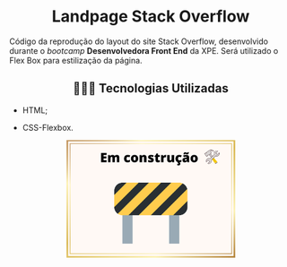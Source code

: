 <h1 align="center"> Landpage Stack Overflow </h1>



Código da reprodução do layout do site Stack Overflow, desenvolvido durante o *bootcamp* **Desenvolvedora Front End** da XPE. Será utilizado o Flex Box para estilização da página.



<h2 align="center">👩🏽‍💻 Tecnologias Utilizadas</h2>   

* HTML;

* CSS-Flexbox.

  

<p align="center">
 <img width="60%" src="em_construcao.png">
</p>






